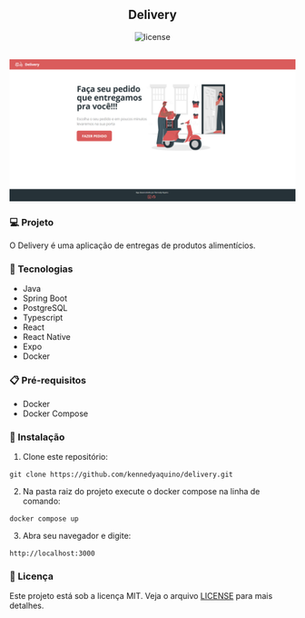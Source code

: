 <div align="center"><h2>Delivery</h2></div>
<div align="center"><img src="https://img.shields.io/github/license/kennedyaquino/nlw03-happy" alt="license" /></div>
<br>

![Imagem da tela inicial](/front-web/public/screen-home.png)

### 💻 Projeto

O Delivery é uma aplicação de entregas de produtos alimentícios.

### 🚀 Tecnologias

- Java
- Spring Boot
- PostgreSQL
- Typescript
- React
- React Native
- Expo
- Docker

### 📋 Pré-requisitos

- Docker
- Docker Compose

### 🔧 Instalação

1. Clone este repositório:

```
git clone https://github.com/kennedyaquino/delivery.git
```

2. Na pasta raiz do projeto execute o docker compose na linha de comando:
```
docker compose up
```

3. Abra seu navegador e digite:
```
http://localhost:3000
```

### 📝 Licença

Este projeto está sob a licença MIT. Veja o arquivo [LICENSE](LICENSE) para mais detalhes.

